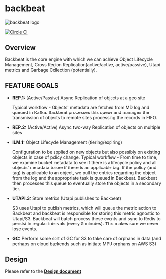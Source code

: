 # backbeat

![backbeat logo](res/backbeat-logo.png)

[![Circle CI](http://ci.ironmann.io/gh/scality/backbeat.svg?style=svg&circle-token=32e5dfd968e673450c44f0a255d1a812bae9b00c)](http://ci.ironmann.io/gh/scality/backbeat)

## Overview

Backbeat is the core engine with which we can achieve Object Lifecycle
Management, Cross Region Replication(active/active, active/passive), Utapi
metrics and Garbage Collection (potentially).

## FEATURE GOALS

* **REP.1:** (Active/Passive) Async Replication of objects at a geo site

    Typical workflow - Objects' metadata are fetched from MD log and queued in
    Kafka. Backbeat processes this queue and manages the transmission of
    objects to remote sites processing the records in FIFO.

* **REP.2:** (Active/Active) Async two-way Replication of objects on multiple sites

* **ILM.1:** Object Lifecycle Management (tiering/expiring)

    Configuration to be applied on new objects but also possibly on
    existing objects in case of policy change. Typical workflow - From
    time to time, we examine bucket metadata to see if there is a
    lifecycle policy and all objects' metadata to see if there is an
    applicable tag. If the policy (and tag) is applicable to an object, we
    pull the entries regarding the object from the log and the appropriate
    task is queued in Backbeat. Backbeat then processes this queue to
    eventually store the objects in a secondary tier.

* **UTAPI.3:** Store metrics (Utapi publishes to Backbeat)

    S3 uses Utapi to publish metrics, which will queue the metric action to
    Backbeat and backbeat is responsible for storing this metric agnostic
    to Utapi/S3. Backbeat will batch process these events and sync to
    Redis to persist in regular intervals (every 5 minutes). This makes
    sure we never lose events.

* **GC:** Perform some sort of GC for S3 to take care of orphans in data (and
    perhaps on cloud backends such as initiate MPU orphans on AWS S3)

## Design

Please refer to the ****[Design document](/DESIGN.md)****
